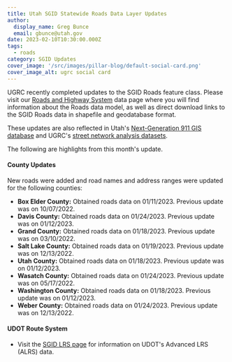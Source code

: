 ```yaml
---
title: Utah SGID Statewide Roads Data Layer Updates
author:
  display_name: Greg Bunce
  email: gbunce@utah.gov
date: 2023-02-10T10:30:00.000Z
tags:
  - roads
category: SGID Updates
cover_image: '/src/images/pillar-blog/default-social-card.png'
cover_image_alt: ugrc social card
---
```


UGRC recently completed updates to the SGID Roads feature class. Please visit our [Roads and Highway System](/products/sgid/transportation/road-centerlines) data page where you will find information about the Roads data model, as well as direct download links to the SGID Roads data in shapefile and geodatabase format.

These updates are also reflected in Utah's [Next-Generation 911 GIS database](/products/sgid/911) and UGRC's [street network analysis datasets](/products/sgid/transportation/street-network).

The following are highlights from this month's update.

#### County Updates

New roads were added and road names and address ranges were updated for the following counties:

- **Box Elder County:** Obtained roads data on 01/11/2023. Previous update was on 10/07/2022.
- **Davis County:** Obtained roads data on 01/24/2023. Previous update was on 01/12/2023.
- **Grand County:** Obtained roads data on 01/18/2023. Previous update was on 03/10/2022.
- **Salt Lake County:** Obtained roads data on 01/19/2023. Previous update was on 12/13/2022.
- **Utah County:** Obtained roads data on 01/18/2023. Previous update was on 01/12/2023.
- **Wasatch County:** Obtained roads data on 01/24/2023. Previous update was on 05/17/2022.
- **Washington County:** Obtained roads data on 01/18/2023. Previous update was on 01/12/2023.
- **Weber County:** Obtained roads data on 01/24/2023. Previous update was on 12/13/2022.

#### UDOT Route System

- Visit the [SGID LRS page](/products/sgid/transportation/road-centerlines) for information on UDOT's Advanced LRS (ALRS) data.
